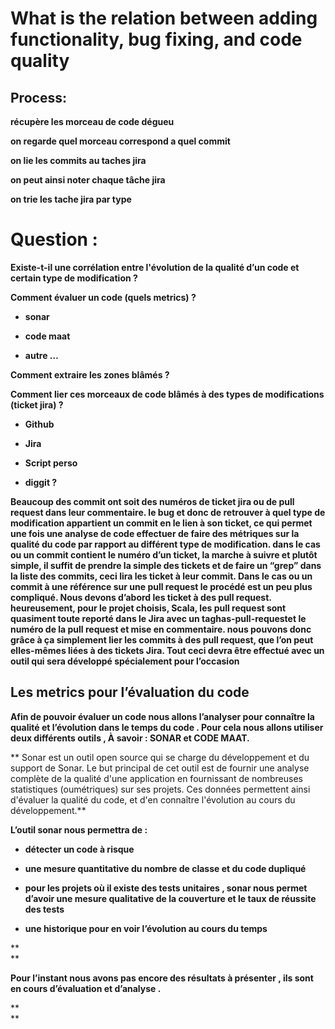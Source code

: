 # What is the relation between adding functionality, bug fixing, and code quality

## **Process:**

**récupère les morceau de code dégueu**

**on regarde quel morceau correspond a quel commit**

**on lie les commits au taches jira**

**on peut ainsi noter chaque tâche jira**

**on trie les tache jira par type**

# **Question :**

**Existe-t-il une corrélation entre l'évolution de la qualité d’un code et certain type de modification ?**

**Comment évaluer un code \(quels metrics\) ?**

* **sonar**

* **code maat**

* **autre …**

**Comment extraire les zones blâmés ?**

**Comment lier ces morceaux de code blâmés à des types de modifications \(ticket jira\) ?**

* **Github**

* **Jira**

* **Script perso**

* **diggit ?**

**Beaucoup des commit ont soit des numéros de ticket jira ou de pull request dans leur commentaire. le bug et donc de retrouver à quel type de modification appartient un commit en le lien à son ticket, ce qui permet une fois une analyse de code effectuer de faire des métriques sur la qualité du code par rapport au différent type de modification. dans le cas ou un commit contient le numéro d’un ticket, la marche à suivre et plutôt simple, il suffit de prendre la simple des tickets et de faire un “grep” dans la liste des commits, ceci lira les ticket à leur commit. Dans le cas ou un commit à une référence sur une pull request le procédé est un peu plus compliqué. Nous devons d’abord les ticket à des pull request. heureusement, pour le projet choisis, Scala, les pull request sont quasiment toute reporté dans le Jira avec un taghas-pull-requestet le numéro de la pull request et mise en commentaire. nous pouvons donc grâce à ça simplement lier les commits à des pull request, que l’on peut elles-mêmes liées à des tickets Jira. Tout ceci devra être effectué avec un outil qui sera développé spécialement pour l’occasion**

## **Les metrics pour l’évaluation du code**

**Afin de pouvoir évaluer un code nous allons l’analyser pour connaître la qualité et l’évolution dans le temps du code . Pour cela nous allons utiliser deux différents outils , À savoir : SONAR et CODE MAAT.**

**    Sonar est un outil open source qui se charge du développement et du support de Sonar. Le but principal de cet outil est de fournir une analyse complète de la qualité d'une application en fournissant de nombreuses statistiques \(oumétriques\) sur ses projets. Ces données permettent ainsi d'évaluer la qualité du code, et d'en connaître l'évolution au cours du développement.**

**L’outil sonar nous permettra de :**

* **détecter un code à risque**

* **une mesure quantitative du nombre de classe et du code dupliqué**

* **pour les projets où il existe des tests unitaires , sonar nous permet d’avoir une mesure qualitative de la couverture et le taux de réussite des tests**

* **une historique pour en voir l’évolution au cours du temps**

**    
**

**Pour l’instant nous avons pas encore des résultats à présenter , ils sont en cours d’évaluation et d’analyse .**

**    
**

